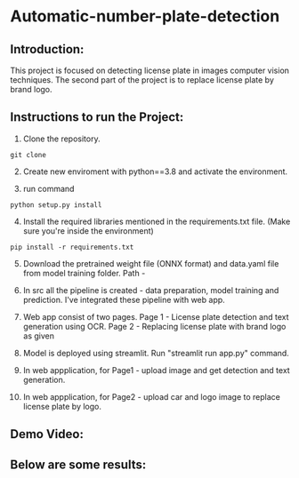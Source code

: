 # Automatic-number-plate-detection

## Introduction:
This project is focused on detecting license plate in images computer vision techniques. The second part of the project is to replace license plate by brand logo.

## Instructions to run the Project:

1. Clone the repository.
```
git clone 
```
2. Create new enviroment with python==3.8 and activate the environment.

3. run command
```
python setup.py install
```
4. Install the required libraries mentioned in the requirements.txt file. (Make sure you're inside the environment)
``` 
pip install -r requirements.txt
```
5. Download the pretrained weight file (ONNX format) and data.yaml file from model training folder.
   Path - 

6. In src all the pipeline is created - data preparation, model training and prediction. I've integrated these pipeline with web app.

7. Web app consist of two pages.
   Page 1 - License plate detection and text generation using OCR.
   Page 2 - Replacing license plate with brand logo as given

8. Model is deployed using streamlit. Run "streamlit run app.py" command.

9. In web appplication, for Page1 - upload image and get detection and text generation.

10. In web appplication, for Page2 - upload car and logo image to replace license plate by logo.


## Demo Video:


## Below are some results:




